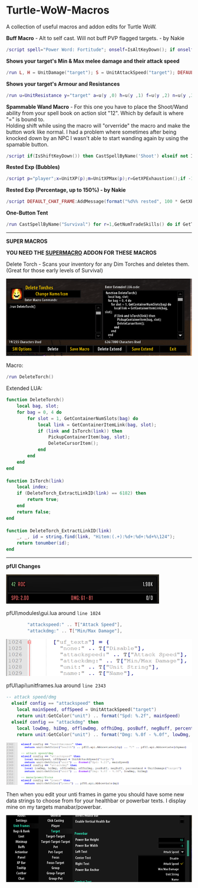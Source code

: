 # Turtle-WoW-Macros
A collection of useful macros and addon edits for Turtle WoW.

**Buff Macro** - Alt to self cast. Will not buff PVP flagged targets. - by Nakie
```lua
/script spell="Power Word: Fortitude"; onself=IsAltKeyDown(); if onself or not UnitExists("target") or UnitIsEnemy("player", "target") or not UnitIsPVP("target") then CastSpellByName(spell, onself) end
```

**Shows your target's Min & Max melee damage and their attack speed**  
```lua
/run L, H = UnitDamage("target"); S = UnitAttackSpeed("target"); DEFAULT_CHAT_FRAME:AddMessage(format("%s Dmg: [%.0f - %.0f] -- SPD: %.2f", GetUnitName("target"), L, H,S))
```

**Shows your target's Armour and Resistances**   
```lua
/run u=UnitResistance y="target" a=u(y ,0) h=u(y ,1) f=u(y ,2) n=u(y ,3) fr=u(y ,4) s=u(y ,5) z=u(y ,6) DEFAULT_CHAT_FRAME:AddMessage(UnitName(y).." has "..a.." Armor, "..f.." Fire, "..n.." Nature, "..z.." Arcane, "..fr.." Frost and "..s.." Shadow res.")
```

**Spammable Wand Macro** - For this one you have to place the Shoot/Wand ability from your spell book on action slot "12". Which by default is where "=" is bound to.  
Holding shift while using the macro will "orverride" the macro and make the button work like normal. I had a problem where sometimes after being knocked down by an NPC I wasn't able to start wanding again by using the spamable button.  
```lua
/script if(IsShiftKeyDown()) then CastSpellByName('Shoot') elseif not IsAutoRepeatAction(12) then CastSpellByName('Shoot') end
```

**Rested Exp (Bubbles)**
```lua
/script p="player";x=UnitXP(p);m=UnitXPMax(p);r=GetXPExhaustion();if -1==(r or -1)then t="No rest."else t="Rest: "..(math.floor(20*r/m+0.5)).." bubbles ("if r+x<m then t=t..r else t=t.."level +"..(r+x-m)end t=t.."XP)"end;DEFAULT_CHAT_FRAME:AddMessage(t)
```

**Rested Exp (Percentage, up to 150%) - by Nakie**
```lua
/script DEFAULT_CHAT_FRAME:AddMessage(format("%d%% rested", 100 * GetXPExhaustion() / UnitXPMax("player")))
```

**One-Button Tent**
```lua
/run CastSpellByName("Survival") for r=1,GetNumTradeSkills() do if GetTradeSkillInfo(r) == "Traveler's Tent" then DoTradeSkill(r,1) break end end CloseTradeSkill()
```

---

**SUPER MACROS**

**YOU NEED THE [SUPERMACRO](https://github.com/isitLoVe/SuperMacro/) ADDON FOR THESE MACROS**

Delete Torch - Scans your inventory for any Dim Torches and deletes them. (Great for those early levels of Survival)  

![pfUI Changes](https://github.com/Lexiebean/Turtle-WoW-Macros/blob/main/DeleteTorch.png)

Macro:  
```lua
/run DeleteTorch()
```

Extended LUA:  
```lua
function DeleteTorch()
    local bag, slot;
    for bag = 0, 4 do
        for slot = 1, GetContainerNumSlots(bag) do
            local link = GetContainerItemLink(bag, slot);
            if (link and IsTorch(link)) then
                PickupContainerItem(bag, slot);
                DeleteCursorItem();
            end
        end
    end
end

function IsTorch(link)
    local index;
    if (DeleteTorch_ExtractLinkID(link) == 6182) then
        return true;
    end
    return false;
end

function DeleteTorch_ExtractLinkID(link)
    _, _, id = string.find(link, "Hitem:(.+):%d+:%d+:%d+%\124");
    return tonumber(id);
end
```

---

**pfUI Changes**

![pfUI Changes](https://github.com/Lexiebean/Turtle-WoW-Macros/blob/main/pfUIChanges.png)

pfUI\modules\gui.lua around ``line 1024``  
```lua
        "attackspeed:" .. T["Attack Speed"],
        "attackdmg:" .. T["Min/Max Damage"],
```
![pfUI Changes](https://github.com/Lexiebean/Turtle-WoW-Macros/blob/main/pfUguiChange.png)

pfUI\api\unitframes.lua around ``line 2343``  
```lua
-- attack speed/dmg
  elseif config == "attackspeed" then
    local mainSpeed, offSpeed = UnitAttackSpeed("target")
    return unit:GetColor("unit") .. format("Spd: %.2f", mainSpeed) 
  elseif config == "attackdmg" then
    local lowDmg, hiDmg, offlowDmg, offhiDmg, posBuff, negBuff, percentmod = UnitDamage("target")
    return unit:GetColor("unit") .. format("Dmg: %.0f - %.0f", lowDmg, hiDmg)
```

![pfUI Changes](https://github.com/Lexiebean/Turtle-WoW-Macros/blob/main/pfUIunitframesChange.png)

Then when you edit your unti frames in game you should have some new data strings to choose from for your healthbar or powerbar texts. I display mine on my targets manabar/powerbar.

![pfUI Changes](pfUI-in-game-settings.png)
